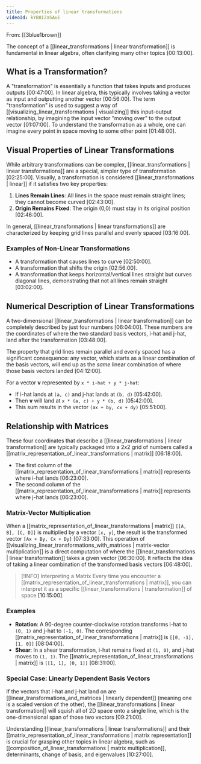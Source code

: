 ```yaml
---
title: Properties of linear transformations
videoId: kYB8IZa5AuE
---
```


From: [[3blue1brown]] <br/> 

The concept of a [[linear_transformations | linear transformation]] is fundamental in linear algebra, often clarifying many other topics <a class="yt-timestamp" data-t="00:13:00">[00:13:00]</a>.

## What is a Transformation?
A "transformation" is essentially a function that takes inputs and produces outputs <a class="yt-timestamp" data-t="00:47:00">[00:47:00]</a>. In linear algebra, this typically involves taking a vector as input and outputting another vector <a class="yt-timestamp" data-t="00:56:00">[00:56:00]</a>. The term "transformation" is used to suggest a way of [[visualizing_linear_transformations | visualizing]] this input-output relationship, by imagining the input vector "moving over" to the output vector <a class="yt-timestamp" data-t="01:07:00">[01:07:00]</a>. To understand the transformation as a whole, one can imagine every point in space moving to some other point <a class="yt-timestamp" data-t="01:48:00">[01:48:00]</a>.

## Visual Properties of Linear Transformations
While arbitrary transformations can be complex, [[linear_transformations | linear transformations]] are a special, simpler type of transformation <a class="yt-timestamp" data-t="02:25:00">[02:25:00]</a>. Visually, a transformation is considered [[linear_transformations | linear]] if it satisfies two key properties:
1.  **Lines Remain Lines**: All lines in the space must remain straight lines; they cannot become curved <a class="yt-timestamp" data-t="02:43:00">[02:43:00]</a>.
2.  **Origin Remains Fixed**: The origin (0,0) must stay in its original position <a class="yt-timestamp" data-t="02:46:00">[02:46:00]</a>.

In general, [[linear_transformations | linear transformations]] are characterized by keeping grid lines parallel and evenly spaced <a class="yt-timestamp" data-t="03:16:00">[03:16:00]</a>.

### Examples of Non-Linear Transformations
*   A transformation that causes lines to curve <a class="yt-timestamp" data-t="02:50:00">[02:50:00]</a>.
*   A transformation that shifts the origin <a class="yt-timestamp" data-t="02:56:00">[02:56:00]</a>.
*   A transformation that keeps horizontal/vertical lines straight but curves diagonal lines, demonstrating that not all lines remain straight <a class="yt-timestamp" data-t="03:02:00">[03:02:00]</a>.

## Numerical Description of Linear Transformations
A two-dimensional [[linear_transformations | linear transformation]] can be completely described by just four numbers <a class="yt-timestamp" data-t="06:04:00">[06:04:00]</a>. These numbers are the coordinates of where the two standard basis vectors, i-hat and j-hat, land after the transformation <a class="yt-timestamp" data-t="03:48:00">[03:48:00]</a>.

The property that grid lines remain parallel and evenly spaced has a significant consequence: any vector, which starts as a linear combination of the basis vectors, will end up as the *same* linear combination of where those basis vectors landed <a class="yt-timestamp" data-t="04:12:00">[04:12:00]</a>.

For a vector **v** represented by `x * i-hat + y * j-hat`:
*   If i-hat lands at `(a, c)` and j-hat lands at `(b, d)` <a class="yt-timestamp" data-t="05:42:00">[05:42:00]</a>.
*   Then **v** will land at `x * (a, c) + y * (b, d)` <a class="yt-timestamp" data-t="05:42:00">[05:42:00]</a>.
*   This sum results in the vector `(ax + by, cx + dy)` <a class="yt-timestamp" data-t="05:51:00">[05:51:00]</a>.

## Relationship with Matrices
These four coordinates that describe a [[linear_transformations | linear transformation]] are typically packaged into a 2x2 grid of numbers called a [[matrix_representation_of_linear_transformations | matrix]] <a class="yt-timestamp" data-t="06:18:00">[06:18:00]</a>.
*   The first column of the [[matrix_representation_of_linear_transformations | matrix]] represents where i-hat lands <a class="yt-timestamp" data-t="06:23:00">[06:23:00]</a>.
*   The second column of the [[matrix_representation_of_linear_transformations | matrix]] represents where j-hat lands <a class="yt-timestamp" data-t="06:23:00">[06:23:00]</a>.

### Matrix-Vector Multiplication
When a [[matrix_representation_of_linear_transformations | matrix]] `[[A, B], [C, D]]` is multiplied by a vector `[x, y]`, the result is the transformed vector `[Ax + By, Cx + Dy]` <a class="yt-timestamp" data-t="07:33:00">[07:33:00]</a>. This operation of [[visualizing_linear_transformations_with_matrices | matrix-vector multiplication]] is a direct computation of where the [[linear_transformations | linear transformation]] takes a given vector <a class="yt-timestamp" data-t="06:30:00">[06:30:00]</a>. It reflects the idea of taking a linear combination of the transformed basis vectors <a class="yt-timestamp" data-t="06:48:00">[06:48:00]</a>.

> [!INFO] Interpreting a Matrix
> Every time you encounter a [[matrix_representation_of_linear_transformations | matrix]], you can interpret it as a specific [[linear_transformations | transformation]] of space <a class="yt-timestamp" data-t="10:15:00">[10:15:00]</a>.

### Examples
*   **Rotation**: A 90-degree counter-clockwise rotation transforms i-hat to `(0, 1)` and j-hat to `(-1, 0)`. The corresponding [[matrix_representation_of_linear_transformations | matrix]] is `[[0, -1], [1, 0]]` <a class="yt-timestamp" data-t="08:04:00">[08:04:00]</a>.
*   **Shear**: In a shear transformation, i-hat remains fixed at `(1, 0)`, and j-hat moves to `(1, 1)`. The [[matrix_representation_of_linear_transformations | matrix]] is `[[1, 1], [0, 1]]` <a class="yt-timestamp" data-t="08:31:00">[08:31:00]</a>.

### Special Case: Linearly Dependent Basis Vectors
If the vectors that i-hat and j-hat land on are [[linear_transformations_and_matrices | linearly dependent]] (meaning one is a scaled version of the other), the [[linear_transformations | linear transformation]] will squish all of 2D space onto a single line, which is the one-dimensional span of those two vectors <a class="yt-timestamp" data-t="09:21:00">[09:21:00]</a>.

Understanding [[linear_transformations | linear transformations]] and their [[matrix_representation_of_linear_transformations | matrix representation]] is crucial for grasping other topics in linear algebra, such as [[composition_of_linear_transformations | matrix multiplication]], determinants, change of basis, and eigenvalues <a class="yt-timestamp" data-t="10:27:00">[10:27:00]</a>.